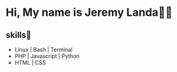 ﻿# Hi, My name is Jeremy Landa👨‍💻

## skills💜
- Linux | Bash | Terminal
- PHP | Javascript | Python
- HTML | CSS

